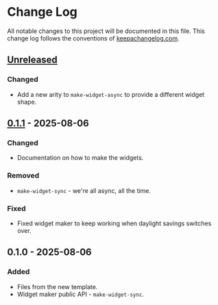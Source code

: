 # Change Log
All notable changes to this project will be documented in this file. This change log follows the conventions of [keepachangelog.com](http://keepachangelog.com/).

## [Unreleased]
### Changed
- Add a new arity to `make-widget-async` to provide a different widget shape.

## [0.1.1] - 2025-08-06
### Changed
- Documentation on how to make the widgets.

### Removed
- `make-widget-sync` - we're all async, all the time.

### Fixed
- Fixed widget maker to keep working when daylight savings switches over.

## 0.1.0 - 2025-08-06
### Added
- Files from the new template.
- Widget maker public API - `make-widget-sync`.

[Unreleased]: https://sourcehost.site/your-name/hobbit-hitter/compare/0.1.1...HEAD
[0.1.1]: https://sourcehost.site/your-name/hobbit-hitter/compare/0.1.0...0.1.1
